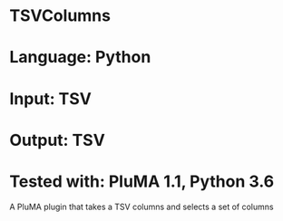 # TSVColumns
# Language: Python
# Input: TSV
# Output: TSV
# Tested with: PluMA 1.1, Python 3.6

A PluMA plugin that takes a TSV columns and selects a set of columns
